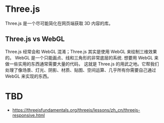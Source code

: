 # Three.js

Three.js 是一个尽可能简化在网页端获取 3D 内容的库。

## Three.js vs WebGL

Three.js 经常会和 WebGL 混淆；Three.js 其实是使用 WebGL 来绘制三维效果的。 WebGL 是一个只能画点、线和三角形的非常底层的系统. 想要用 WebGL 来做一些实用的东西通常需要大量的代码， 这就是 Three.js 的用武之地。它帮我们处理了像场景、灯光、阴影、材质、贴图、空间运算、几乎所有你需要自己通过 WebGL 来实现的东西。

# TBD

- https://threejsfundamentals.org/threejs/lessons/zh_cn/threejs-responsive.html
